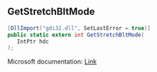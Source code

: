 ## GetStretchBltMode

```csharp
[DllImport("gdi32.dll", SetLastError = true)]
public static extern int GetStretchBltMode(
   IntPtr hdc
);
```

Microsoft documentation: [Link](https://docs.microsoft.com/en-us/windows/win32/api/wingdi/nf-wingdi-getstretchbltmode)
